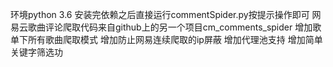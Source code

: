 ﻿环境python 3.6
安装完依赖之后直接运行commentSpider.py按提示操作即可
网易云歌曲评论爬取代码来自github上的另一个项目cm_comments_spider
增加歌单下所有歌曲爬取模式
增加防止网易连续爬取的ip屏蔽
增加代理池支持
增加简单关键字筛选功

